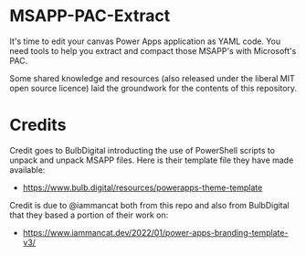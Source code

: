 # MSAPP-PAC-Extract

It's time to edit your canvas Power Apps application as YAML code. You need tools to help you extract and compact those MSAPP's with Microsoft's PAC.

Some shared knowledge and resources (also released under the liberal MIT open source licence) laid the groundwork for the contents of this repository. 

# Credits

Credit goes to BulbDigital introducting the use of PowerShell scripts to unpack and unpack MSAPP files. Here is their template file they have made available: 

- https://www.bulb.digital/resources/powerapps-theme-template 

Credit is due to @iammancat both from this repo and also from BulbDigital that they based a portion of their work on:

- https://www.iammancat.dev/2022/01/power-apps-branding-template-v3/